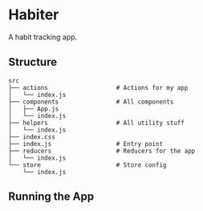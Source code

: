 # Habiter

A habit tracking app.

## Structure

```
src
├── actions                   # Actions for my app
│   └── index.js
├── components                # All components
│   ├── App.js
│   └── index.js
├── helpers                   # All utility stuff
│   └── index.js
├── index.css
├── index.js                  # Entry point
├── reducers                  # Reducers for the app
│   └── index.js
└── store                     # Store config
    └── index.js
```

## Running the App
